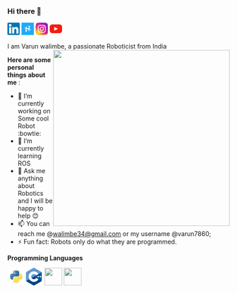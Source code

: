 ### Hi there 👋

[![alt text][1.1]][1]
[![alt text][2.1]][2]
[![alt text][3.1]][3]
[![alt text][4.1]][4]

[1.1]: https://github.com/varun7860/varun7860/blob/main/assets/linkedin.png

[2.1]: https://github.com/varun7860/varun7860/blob/main/assets/Hackster.png

[3.1]: https://github.com/varun7860/varun7860/blob/main/assets/instagram.png

[4.1]: https://github.com/varun7860/varun7860/blob/main/assets/youtube.png

[1]: https://www.linkedin.com/in/varun-walimbe-992929183/
[2]: https://www.hackster.io/Varun2905
[3]: https://www.instagram.com/__.varunnnn.___/
[4]: https://www.youtube.com/channel/UC1e7ZC7siSVym-dTzQ8vjbg

I am Varun walimbe, a passionate Roboticist from India    <img align="right" width="400" height="400" src="https://i.pinimg.com/originals/a0/3a/56/a03a56f4feaa8eb194117b5d0d926109.gif">                        

**Here are some personal things about me** :                                              

 - 🔭 I’m currently working on Some cool Robot :bowtie:
 - 🌱 I’m currently learning ROS
 - 💬 Ask me anything about Robotics and I will be happy to help :blush:
 - 📫 You can reach me @walimbe34@gmail.com or my username @varun7860;
 - ⚡ Fun fact: Robots only do what they are programmed.

**Programming Languages**

<img src="https://raw.githubusercontent.com/github/explore/80688e429a7d4ef2fca1e82350fe8e3517d3494d/topics/python/python.png" width="40" height="40"/><img src="https://raw.githubusercontent.com/github/explore/80688e429a7d4ef2fca1e82350fe8e3517d3494d/topics/cpp/cpp.png" width="40" height="40"/>  <img src="https://w7.pngwing.com/pngs/578/816/png-transparent-java-class-file-java-platform-standard-edition-java-development-kit-java-runtime-environment-coffee-jar-text-class-orange-thumbnail.png" width="40" height="40"/> <img src="https://cdn.iconscout.com/icon/free/png-256/git-16-1175195.png" width="40" height="40"/>
